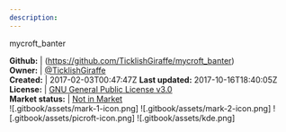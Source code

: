 ```yaml
---
description: 
---
```

mycroft_banter



**Github:** | (https://github.com/TicklishGiraffe/mycroft_banter)  
**Owner:** | [@TicklishGiraffe](https://github.com/TicklishGiraffe)  
**Created:** | 2017-02-03T00:47:47Z  **Last updated:** 2017-10-16T18:40:05Z  
**License:** | [GNU General Public License v3.0](https://api.github.com/licenses/gpl-3.0)  
**Market status:** | [Not in Market](https://market.mycroft.ai/skill/)  
 ![.gitbook/assets/mark-1-icon.png]  ![.gitbook/assets/mark-2-icon.png]  ![.gitbook/assets/picroft-icon.png]  ![.gitbook/assets/kde.png]  
